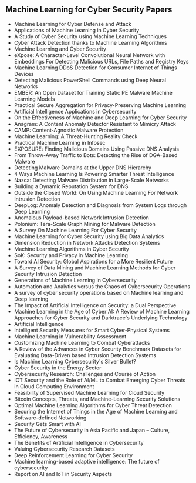 <h2> Machine Learning for Cyber Security Papers </h2>

<ul>

 <li><a target="_blank" href="https://github.com/manjunath5496/ML-for-Cyber-Security-Papers/blob/master/cyml(1).pdf" style="text-decoration:none;">Machine Learning for Cyber Defense and Attack</a></li>


 <li><a target="_blank" href="https://github.com/manjunath5496/ML-for-Cyber-Security-Papers/blob/master/cyml(2).pdf" style="text-decoration:none;">Applications of Machine Learning in Cyber Security</a></li>

<li><a target="_blank" href="https://github.com/manjunath5496/ML-for-Cyber-Security-Papers/blob/master/cyml(3).pdf" style="text-decoration:none;">A Study of Cyber Security using Machine Learning Techniques</a></li>
 <li><a target="_blank" href="https://github.com/manjunath5496/ML-for-Cyber-Security-Papers/blob/master/cyml(4).pdf" style="text-decoration:none;">Cyber Attack Detection
thanks to Machine Learning Algorithms</a></li>                              
<li><a target="_blank" href="https://github.com/manjunath5496/ML-for-Cyber-Security-Papers/blob/master/cyml(5).pdf" style="text-decoration:none;">Machine Learning and Cyber Security</a></li>
<li><a target="_blank" href="https://github.com/manjunath5496/ML-for-Cyber-Security-Papers/blob/master/cyml(6).pdf" style="text-decoration:none;">eXpose: A Character-Level Convolutional Neural Network with Embeddings For Detecting Malicious URLs, File Paths and Registry Keys</a></li>
 <li><a target="_blank" href="https://github.com/manjunath5496/ML-for-Cyber-Security-Papers/blob/master/cyml(7).pdf" style="text-decoration:none;">Machine Learning DDoS Detection for Consumer Internet of Things Devices</a></li>

 <li><a target="_blank" href="https://github.com/manjunath5496/ML-for-Cyber-Security-Papers/blob/master/cyml(8).pdf" style="text-decoration:none;"> Detecting Malicious PowerShell Commands using Deep Neural Networks</a></li>
   <li><a target="_blank" href="https://github.com/manjunath5496/ML-for-Cyber-Security-Papers/blob/master/cyml(9).pdf" style="text-decoration:none;">
EMBER: An Open Dataset for Training Static PE Malware Machine Learning Models </a></li>
  
   
 <li><a target="_blank" href="https://github.com/manjunath5496/ML-for-Cyber-Security-Papers/blob/master/cyml(10).pdf" style="text-decoration:none;">Practical Secure Aggregation
for Privacy-Preserving Machine Learning </a></li>                              
<li><a target="_blank" href="https://github.com/manjunath5496/ML-for-Cyber-Security-Papers/blob/master/cyml(11).pdf" style="text-decoration:none;">Artificial Intelligence Applications in Cybersecurity</a></li>
<li><a target="_blank" href="https://github.com/manjunath5496/ML-for-Cyber-Security-Papers/blob/master/cyml(12).pdf" style="text-decoration:none;">On the Effectiveness of
Machine and Deep Learning for Cyber Security</a></li>
<li><a target="_blank" href="https://github.com/manjunath5496/ML-for-Cyber-Security-Papers/blob/master/cyml(13).pdf" style="text-decoration:none;">Anagram: A Content Anomaly Detector Resistant to Mimicry Attack</a></li>

<li><a target="_blank" href="https://github.com/manjunath5496/ML-for-Cyber-Security-Papers/blob/master/cyml(14).pdf" style="text-decoration:none;">CAMP: Content-Agnostic Malware Protection</a></li>
                              
<li><a target="_blank" href="https://github.com/manjunath5496/ML-for-Cyber-Security-Papers/blob/master/cyml(15).pdf" style="text-decoration:none;">
Machine Learning: A Threat-Hunting Reality Check </a></li>

<li><a target="_blank" href="https://github.com/manjunath5496/ML-for-Cyber-Security-Papers/blob/master/cyml(16).pdf" style="text-decoration:none;">Practical
Machine Learning in Infosec</a></li>

  <li><a target="_blank" href="https://github.com/manjunath5496/ML-for-Cyber-Security-Papers/blob/master/cyml(17).pdf" style="text-decoration:none;">EXPOSURE: Finding Malicious Domains Using Passive DNS Analysis</a></li>   
  
<li><a target="_blank" href="https://github.com/manjunath5496/ML-for-Cyber-Security-Papers/blob/master/cyml(18).pdf" style="text-decoration:none;">From Throw-Away Traffic to Bots: Detecting the Rise of DGA-Based Malware</a></li> 

  
<li><a target="_blank" href="https://github.com/manjunath5496/ML-for-Cyber-Security-Papers/blob/master/cyml(19).pdf" style="text-decoration:none;">Detecting Malware Domains at the Upper DNS Hierarchy</a></li> 

<li><a target="_blank" href="https://github.com/manjunath5496/ML-for-Cyber-Security-Papers/blob/master/cyml(20).pdf" style="text-decoration:none;">4 Ways Machine Learning
Is Powering Smarter Threat Intelligence</a></li>

<li><a target="_blank" href="https://github.com/manjunath5496/ML-for-Cyber-Security-Papers/blob/master/cyml(21).pdf" style="text-decoration:none;">Nazca: Detecting Malware Distribution in Large-Scale Networks</a></li>
<li><a target="_blank" href="https://github.com/manjunath5496/ML-for-Cyber-Security-Papers/blob/master/cyml(22).pdf" style="text-decoration:none;">Building a Dynamic Reputation System for DNS</a></li> 
 <li><a target="_blank" href="https://github.com/manjunath5496/ML-for-Cyber-Security-Papers/blob/master/cyml(23).pdf" style="text-decoration:none;">Outside the Closed World:
On Using Machine Learning For Network Intrusion Detection</a></li> 
 

   <li><a target="_blank" href="https://github.com/manjunath5496/ML-for-Cyber-Security-Papers/blob/master/cyml(24).pdf" style="text-decoration:none;">DeepLog: Anomaly Detection and Diagnosis from System Logs through Deep Learning</a></li>
 
   <li><a target="_blank" href="https://github.com/manjunath5496/ML-for-Cyber-Security-Papers/blob/master/cyml(25).pdf" style="text-decoration:none;">Anomalous Payload-based Network Intrusion Detection</a></li>                              
 <li><a target="_blank" href="https://github.com/manjunath5496/ML-for-Cyber-Security-Papers/blob/master/cyml(26).pdf" style="text-decoration:none;"> Polonium: Tera-Scale Graph Mining for Malware Detection</a></li>
 <li><a target="_blank" href="https://github.com/manjunath5496/ML-for-Cyber-Security-Papers/blob/master/cyml(27).pdf" style="text-decoration:none;">A Survey On Machine Learning For Cyber Security</a></li>
   
 
   <li><a target="_blank" href="https://github.com/manjunath5496/ML-for-Cyber-Security-Papers/blob/master/cyml(28).pdf" style="text-decoration:none;">Machine Learning for Cyber Security using Big Data Analytics</a></li>
 
   <li><a target="_blank" href="https://github.com/manjunath5496/ML-for-Cyber-Security-Papers/blob/master/cyml(29).pdf" style="text-decoration:none;">Dimension Reduction in Network Attacks Detection Systems</a></li>                              
 
   <li><a target="_blank" href="https://github.com/manjunath5496/ML-for-Cyber-Security-Papers/blob/master/cyml(30).pdf" style="text-decoration:none;">Machine Learning Algorithms in Cyber Security</a></li>  

   <li><a target="_blank" href="https://github.com/manjunath5496/ML-for-Cyber-Security-Papers/blob/master/cyml(31).pdf" style="text-decoration:none;">SoK: Security and Privacy in Machine Learning</a></li>
 
   <li><a target="_blank" href="https://github.com/manjunath5496/ML-for-Cyber-Security-Papers/blob/master/cyml(32).pdf" style="text-decoration:none;">Toward AI Security: Global Aspirations for a More Resilient Future</a></li>                              
 <li><a target="_blank" href="https://github.com/manjunath5496/ML-for-Cyber-Security-Papers/blob/master/cyml(33).pdf" style="text-decoration:none;"> A Survey of Data Mining and Machine Learning Methods for Cyber Security Intrusion Detection</a></li>
 <li><a target="_blank" href="https://github.com/manjunath5496/ML-for-Cyber-Security-Papers/blob/master/cyml(34).pdf" style="text-decoration:none;">Generations of Machine Learning in Cybersecurity</a></li>
   
 
   <li><a target="_blank" href="https://github.com/manjunath5496/ML-for-Cyber-Security-Papers/blob/master/cyml(35).pdf" style="text-decoration:none;">Automation and Analytics versus the Chaos of Cybersecurity Operations</a></li>
 
   <li><a target="_blank" href="https://github.com/manjunath5496/ML-for-Cyber-Security-Papers/blob/master/cyml(36).pdf" style="text-decoration:none;">A survey of cyber security operations based on Machine learning and Deep learning</a></li>                              
 
   <li><a target="_blank" href="https://github.com/manjunath5496/ML-for-Cyber-Security-Papers/blob/master/cyml(37).pdf" style="text-decoration:none;">The Impact of Artificial Intelligence on Security: a Dual Perspective</a></li>  

 
   <li><a target="_blank" href="https://github.com/manjunath5496/ML-for-Cyber-Security-Papers/blob/master/cyml(38).pdf" style="text-decoration:none;">Machine Learning in the Age of Cyber AI: A Review of Machine Learning Approaches for Cyber Security and Darktrace's Underlying Technology</a></li>
 
   <li><a target="_blank" href="https://github.com/manjunath5496/ML-for-Cyber-Security-Papers/blob/master/cyml(39).pdf" style="text-decoration:none;">Artificial Intelligence</a></li>                              
 
   <li><a target="_blank" href="https://github.com/manjunath5496/ML-for-Cyber-Security-Papers/blob/master/cyml(40).pdf" style="text-decoration:none;">Intelligent Security Measures for Smart Cyber-Physical Systems</a></li>  

   <li><a target="_blank" href="https://github.com/manjunath5496/ML-for-Cyber-Security-Papers/blob/master/cyml(41).pdf" style="text-decoration:none;">Machine Learning in Vulnerability Assessment</a></li>  

 
   <li><a target="_blank" href="https://github.com/manjunath5496/ML-for-Cyber-Security-Papers/blob/master/cyml(42).pdf" style="text-decoration:none;">Customizing Machine
Learning to Combat Cyberattacks</a></li>
 
   <li><a target="_blank" href="https://github.com/manjunath5496/ML-for-Cyber-Security-Papers/blob/master/cyml(43).pdf" style="text-decoration:none;">A Review of the Advances in Cyber Security Benchmark Datasets for Evaluating Data-Driven based Intrusion Detection Systems</a></li>                              
 
   <li><a target="_blank" href="https://github.com/manjunath5496/ML-for-Cyber-Security-Papers/blob/master/cyml(44).pdf" style="text-decoration:none;">Is Machine Learning Cybersecurity's Silver Bullet?</a></li>  


   <li><a target="_blank" href="https://github.com/manjunath5496/ML-for-Cyber-Security-Papers/blob/master/cyml(45).pdf" style="text-decoration:none;">Cyber Security in the Energy Sector</a></li>  

 
   <li><a target="_blank" href="https://github.com/manjunath5496/ML-for-Cyber-Security-Papers/blob/master/cyml(46).pdf" style="text-decoration:none;">Cybersecurity
Research: Challenges and Course of Action</a></li>
 
   <li><a target="_blank" href="https://github.com/manjunath5496/ML-for-Cyber-Security-Papers/blob/master/cyml(47).pdf" style="text-decoration:none;">IOT Security and the Role of AI/ML to Combat Emerging Cyber Threats in Cloud Computing Environment</a></li>                              
 
   <li><a target="_blank" href="https://github.com/manjunath5496/ML-for-Cyber-Security-Papers/blob/master/cyml(48).pdf" style="text-decoration:none;">Feasibility of Supervised Machine Learning for Cloud Security</a></li>  

   <li><a target="_blank" href="https://github.com/manjunath5496/ML-for-Cyber-Security-Papers/blob/master/cyml(49).pdf" style="text-decoration:none;">Bitcoin Concepts, Threats, and Machine-Learning Security Solutions</a></li>  

 
   <li><a target="_blank" href="https://github.com/manjunath5496/ML-for-Cyber-Security-Papers/blob/master/cyml(50).pdf" style="text-decoration:none;">Optimal Machine Learning Algorithms for Cyber Threat Detection</a></li>
 
   <li><a target="_blank" href="https://github.com/manjunath5496/ML-for-Cyber-Security-Papers/blob/master/cyml(51).pdf" style="text-decoration:none;">Securing the Internet of Things in the Age of Machine Learning and Software-defined Networking</a></li>                              
 
   <li><a target="_blank" href="https://github.com/manjunath5496/ML-for-Cyber-Security-Papers/blob/master/cyml(52).pdf" style="text-decoration:none;">Security Gets Smart with AI</a></li>  


   <li><a target="_blank" href="https://github.com/manjunath5496/ML-for-Cyber-Security-Papers/blob/master/cyml(53).pdf" style="text-decoration:none;">The Future of Cybersecurity in Asia Pacific and Japan – Culture, Efficiency, Awareness</a></li>  

 
   <li><a target="_blank" href="https://github.com/manjunath5496/ML-for-Cyber-Security-Papers/blob/master/cyml(54).pdf" style="text-decoration:none;">The Benefits of Artificial Intelligence in Cybersecurity</a></li>
 
   <li><a target="_blank" href="https://github.com/manjunath5496/ML-for-Cyber-Security-Papers/blob/master/cyml(55).pdf" style="text-decoration:none;">Valuing Cybersecurity Research Datasets</a></li>                              
 
   <li><a target="_blank" href="https://github.com/manjunath5496/ML-for-Cyber-Security-Papers/blob/master/cyml(56).pdf" style="text-decoration:none;">Deep Reinforcement Learning for Cyber Security</a></li>  

<li><a target="_blank" href="https://github.com/manjunath5496/ML-for-Cyber-Security-Papers/blob/master/cyml(57).pdf" style="text-decoration:none;">Machine learning-based adaptive intelligence: The future of cybersecurity</a></li>  
<li><a target="_blank" href="https://github.com/manjunath5496/ML-for-Cyber-Security-Papers/blob/master/cyml(58).pdf" style="text-decoration:none;">Report on AI and IoT in
Security Aspects</a></li>  
  </ul>
